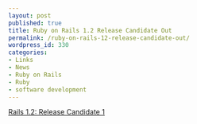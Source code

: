 ```yaml
---
layout: post
published: true
title: Ruby on Rails 1.2 Release Candidate Out
permalink: /ruby-on-rails-12-release-candidate-out/
wordpress_id: 330
categories:
- Links
- News
- Ruby on Rails
- Ruby
- software development
---
```



<a href="http://weblog.rubyonrails.org/">Rails 1.2: Release Candidate 1</a>
